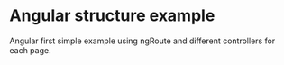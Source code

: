# Angular structure example

Angular first simple example using ngRoute and different controllers for each page.
